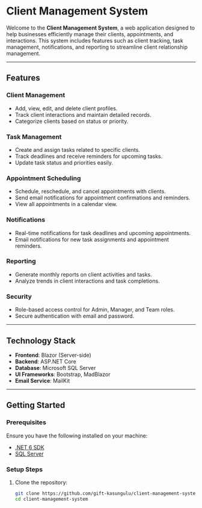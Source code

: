 # Client Management System

Welcome to the **Client Management System**, a web application designed to help businesses efficiently manage their clients, appointments, and interactions. This system includes features such as client tracking, task management, notifications, and reporting to streamline client relationship management.

---

## Features

### Client Management
- Add, view, edit, and delete client profiles.
- Track client interactions and maintain detailed records.
- Categorize clients based on status or priority.

### Task Management
- Create and assign tasks related to specific clients.
- Track deadlines and receive reminders for upcoming tasks.
- Update task status and priorities easily.

### Appointment Scheduling
- Schedule, reschedule, and cancel appointments with clients.
- Send email notifications for appointment confirmations and reminders.
- View all appointments in a calendar view.

### Notifications
- Real-time notifications for task deadlines and upcoming appointments.
- Email notifications for new task assignments and appointment reminders.

### Reporting
- Generate monthly reports on client activities and tasks.
- Analyze trends in client interactions and task completions.

### Security
- Role-based access control for Admin, Manager, and Team roles.
- Secure authentication with email and password.

---

## Technology Stack

- **Frontend**: Blazor (Server-side)
- **Backend**: ASP.NET Core
- **Database**: Microsoft SQL Server
- **UI Frameworks**: Bootstrap, MadBlazor
- **Email Service**: MailKit

---

## Getting Started

### Prerequisites
Ensure you have the following installed on your machine:
- [.NET 6 SDK](https://dotnet.microsoft.com/download/dotnet/6.0)
- [SQL Server](https://www.microsoft.com/en-us/sql-server/sql-server-downloads)

### Setup Steps

1. Clone the repository:
   ```bash
   git clone https://github.com/gift-kasungulu/client-management-system.git
   cd client-management-system
